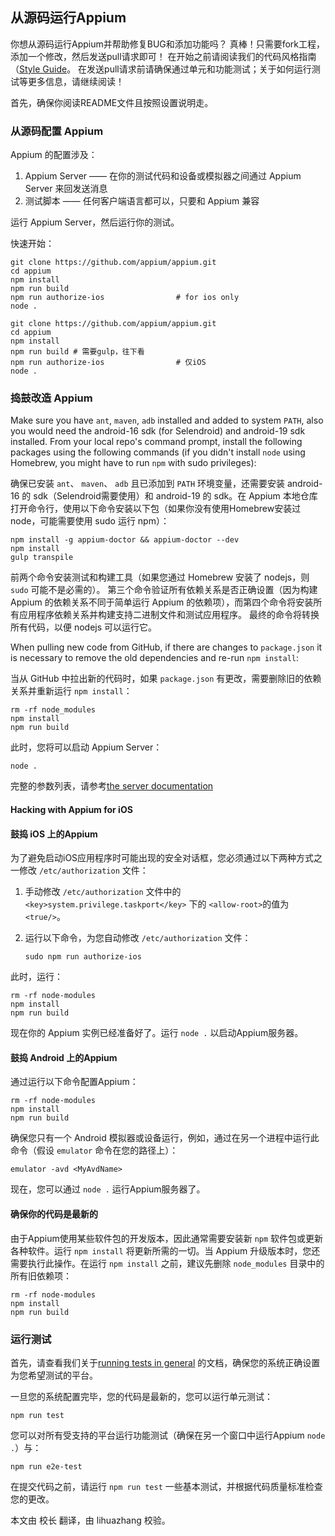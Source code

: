 ## 从源码运行Appium

你想从源码运行Appium并帮助修复BUG和添加功能吗？
真棒！只需要fork工程，添加一个修改，然后发送pull请求即可！
在开始之前请阅读我们的代码风格指南（[Style Guide](style-guide.md)。
在发送pull请求前请确保通过单元和功能测试；关于如何运行测试等更多信息，请继续阅读！

首先，确保你阅读README文件且按照设置说明走。

### 从源码配置 Appium

Appium 的配置涉及：

1. Appium Server —— 在你的测试代码和设备或模拟器之间通过 Appium Server 来回发送消息
2. 测试脚本 —— 任何客户端语言都可以，只要和 Appium 兼容

运行 Appium Server，然后运行你的测试。

快速开始：

```center
git clone https://github.com/appium/appium.git
cd appium
npm install
npm run build
npm run authorize-ios                # for ios only
node .
```
```center
git clone https://github.com/appium/appium.git
cd appium
npm install
npm run build # 需要gulp，往下看
npm run authorize-ios                # 仅iOS
node .
```

### 捣鼓改造 Appium

Make sure you have `ant`, `maven`, `adb` installed and added to system `PATH`, also you
would need the android-16 sdk (for Selendroid) and android-19 sdk installed.
From your local repo's command prompt, install the following packages using the
following commands (if you didn't install `node` using Homebrew, you might have
to run `npm` with sudo privileges):


确保已安装 `ant`、 `maven`、 `adb` 且已添加到 `PATH` 环境变量，还需要安装 android-16 的 sdk（Selendroid需要使用）和 android-19 的 sdk。在 Appium 本地仓库打开命令行，使用以下命令安装以下包（如果你没有使用Homebrew安装过 node，可能需要使用 sudo 运行 npm）：

```center
npm install -g appium-doctor && appium-doctor --dev
npm install
gulp transpile
```

前两个命令安装测试和构建工具（如果您通过 Homebrew 安装了 nodejs，则 `sudo` 可能不是必需的）。 第三个命令验证所有依赖关系是否正确设置（因为构建 Appium 的依赖关系不同于简单运行 Appium 的依赖项），而第四个命令将安装所有应用程序依赖关系并构建支持二进制文件和测试应用程序。 最终的命令将转换所有代码，以便 nodejs 可以运行它。


When pulling new code from GitHub, if there are changes to `package.json` it
is necessary to remove the old dependencies and re-run `npm install`:

当从 GitHub 中拉出新的代码时，如果 `package.json` 有更改，需要删除旧的依赖关系并重新运行 `npm install`：

```center
rm -rf node_modules
npm install
npm run build
```

此时，您将可以启动 Appium Server：

```center
node .
```

完整的参数列表，请参考[the server documentation](/docs/cn/writing-running-appium/server-args.md)


#### Hacking with Appium for iOS

#### 鼓捣 iOS 上的Appium

为了避免启动iOS应用程序时可能出现的安全对话框，您必须通过以下两种方式之一修改 `/etc/authorization` 文件：

1. 手动修改 `/etc/authorization` 文件中的 `<key>system.privilege.taskport</key>` 下的 `<allow-root>`的值为 `<true/>`。
2. 运行以下命令，为您自动修改 `/etc/authorization` 文件：

    ```center
    sudo npm run authorize-ios
	```


此时，运行：

```center
rm -rf node-modules
npm install
npm run build
```

现在你的 Appium 实例已经准备好了。运行 `node .` 以启动Appium服务器。

#### 鼓捣 Android 上的Appium

通过运行以下命令配置Appium：

```center
rm -rf node-modules
npm install
npm run build
```

确保您只有一个 Android 模拟器或设备运行，例如，通过在另一个进程中运行此命令（假设 `emulator` 命令在您的路径上）：

```center
emulator -avd <MyAvdName>
```

现在，您可以通过 `node .` 运行Appium服务器了。

#### 确保你的代码是最新的

由于Appium使用某些软件包的开发版本，因此通常需要安装新 `npm` 软件包或更新各种软件。运行 `npm install` 将更新所需的一切。当 Appium 升级版本时，您还需要执行此操作。在运行 `npm install` 之前，建议先删除 `node_modules` 目录中的所有旧依赖项：

```center
rm -rf node-modules
npm install
npm run build
```

### 运行测试

首先，请查看我们关于[running tests in
general](/docs/cn/writing-running-appium/running-tests.md) 的文档，确保您的系统正确设置为您希望测试的平台。

一旦您的系统配置完毕，您的代码是最新的，您可以运行单元测试：

```center
npm run test
```

您可以对所有受支持的平台运行功能测试（确保在另一个窗口中运行Appium `node .`）与：

```center
npm run e2e-test
```

在提交代码之前，请运行 `npm run test` 一些基本测试，并根据代码质量标准检查您的更改。

本文由 校长 翻译，由 lihuazhang 校验。

